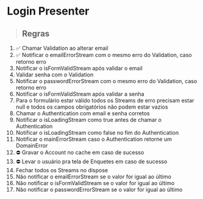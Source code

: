 # Login Presenter

> ## Regras
1. ✅ Chamar Validation ao alterar email
2. ✅ Notificar o emailErrorStream com o mesmo erro do Validation, caso retorno erro
3. Notificar o isFormValidStream após validar o email
4. Validar senha com o Validation
5. Notificar o passwordErrorStream com o mesmo erro do Validation, caso retorno erro
6. Notificar o isFormValidStream após validar a senha
7. Para o formulário estar válido todos os Streams de erro precisam estar null e todos os campos obrigatórios não podem estar vazios
8. Chamar o Authentication com email e senha corretos
9. Notificar o isLoadingStream como true antes de chamar o Authentication
10. Notificar o isLoadingStream como false no fim do Authentication
11. Notificar o mainErrorStream caso o Authentication retorne um DomainError
12. ⛔️ Gravar o Account no cache em caso de sucesso
13. ⛔️ Levar o usuário pra tela de Enquetes em caso de sucesso
14. Fechar todos os Streams no dispose
15. Não notificar o emailErrorStream se o valor for igual ao último
16. Não notificar o isFormValidStream se o valor for igual ao último
17. Não notificar o passwordErrorStream se o valor for igual ao último